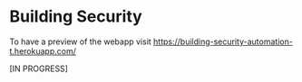 # Building Security

To have a preview of the webapp visit https://building-security-automation-t.herokuapp.com/

[IN PROGRESS]
